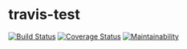 # travis-test

[![Build Status](https://travis-ci.org/joaquinto/travis-test.svg?branch=test)](https://travis-ci.org/joaquinto/travis-test) [![Coverage Status](https://coveralls.io/repos/github/joaquinto/travis-test/badge.svg?branch=test)](https://coveralls.io/github/joaquinto/travis-test?branch=test) [![Maintainability](https://api.codeclimate.com/v1/badges/94fd5b0ceebd4894567a/maintainability)](https://codeclimate.com/github/joaquinto/travis-test/maintainability)
